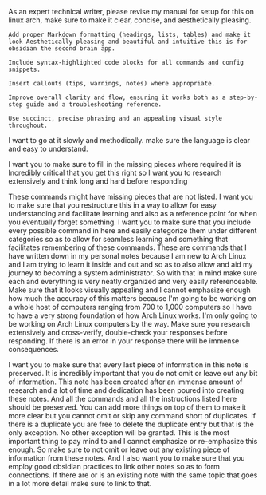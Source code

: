 As an expert technical writer, please revise my manual for setup for this on linux arch,  make sure to make it clear, concise, and aesthetically pleasing.

    Add proper Markdown formatting (headings, lists, tables) and make it look Aesthetically pleasing and beautiful and intuitive this is for obsidian the second brain app.

    Include syntax‐highlighted code blocks for all commands and config snippets.

    Insert callouts (tips, warnings, notes) where appropriate.

    Improve overall clarity and flow, ensuring it works both as a step‐by‐step guide and a troubleshooting reference.

    Use succinct, precise phrasing and an appealing visual style throughout.

 I want to go at it slowly and methodically. 
make sure the language is clear and easy to understand. 

I want you to make sure to fill in the missing pieces where required it is Incredibly critical that you get this right so I want you to research extensively and think long and hard before responding

These commands might have missing pieces that are not listed. I want you to make sure that you restructure this in a way to allow for easy understanding and facilitate learning and also as a reference point for when you eventually forget something. I want you to make sure that you include every possible command in here and easily categorize them under different categories so as to allow for seamless learning and something that facilitates remembering of these commands. These are commands that I have written down in my personal notes because I am new to Arch Linux and I am trying to learn it inside and out and so as to also allow and aid my journey to becoming a system administrator. So with that in mind make sure each and everything is very neatly organized and very easily referenceable. Make sure that it looks visually appealing and I cannot emphasize enough how much the accuracy of this matters because I'm going to be working on a whole host of computers ranging from 700 to 1,000 computers so I have to have a very strong foundation of how Arch Linux works. I'm only going to be working on Arch Linux computers by the way. Make sure you research extensively and cross-verify, double-check your responses before responding. If there is an error in your response there will be immense consequences.

I want you to make sure that every last piece of information in this note is preserved. It is incredibly important that you do not omit or leave out any bit of information. This note has been created after an immense amount of research and a lot of time and dedication has been poured into creating these notes. And all the commands and all the instructions listed here should be preserved. You can add more things on top of them to make it more clear but you cannot omit or skip any command short of duplicates. If there is a duplicate you are free to delete the duplicate entry but that is the only exception. No other exception will be granted. This is the most important thing to pay mind to and I cannot emphasize or re-emphasize this enough. So make sure to not omit or leave out any existing piece of information from these notes. And I also want you to make sure that you employ good obsidian practices to link other notes so as to form connections. If there are or is an existing note with the same topic that goes in a lot more detail make sure to link to that.